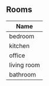 ## Rooms
| Name  | 
| ------------ |  
| bedroom | 
| kitchen | 
| office | 
| living room | 
| bathroom | 


